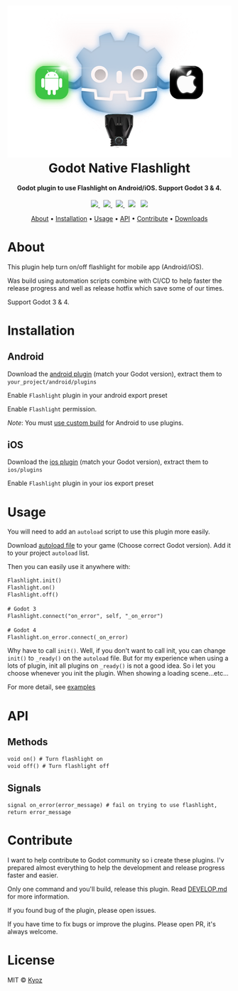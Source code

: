 <h1 align="center">
  <br>
  <img src="./icon.png" alt="Godot Native Flashlight" width=512>
  <br>
  Godot Native Flashlight
  <br>
</h1>

<h4 align="center">Godot plugin to use Flashlight on Android/iOS. Support Godot 3 & 4</a>.</h4>

<p align="center">
  <a href="https://github.com/kyoz/godot-flashlight/releases">
    <img src="https://img.shields.io/github/v/tag/kyoz/godot-flashlight?label=Version&style=flat-square">
  </a>
  <span>&nbsp</span>
  <a href="https://github.com/kyoz/godot-flashlight/actions">
    <img src="https://img.shields.io/github/actions/workflow/status/kyoz/godot-flashlight/release.yml?label=Build&style=flat-square&color=00ad06">
  </a>
  <span>&nbsp</span>
  <a href="https://github.com/kyoz/godot-flashlight/releases">
    <img src="https://img.shields.io/github/downloads/kyoz/godot-flashlight/total?style=flat-square&label=Downloads&color=de3f00">
  </a>
  <span>&nbsp</span>
  <img src="https://img.shields.io/github/stars/kyoz/godot-flashlight?style=flat-square&color=c99e00">
  <span>&nbsp</span>
  <img src="https://img.shields.io/github/license/kyoz/godot-flashlight?style=flat-square&color=fc7b03">
</p>

<p align="center">
  <a href="#about">About</a> •
  <a href="#installation">Installation</a> •
  <a href="#usage">Usage</a> •
  <a href="#api">API</a> •
  <a href="#contribute">Contribute</a> •
  <a href="https://github.com/kyoz/godot-flashlight/releases">Downloads</a> 
</p>

# About

This plugin help turn on/off flashlight for mobile app (Android/iOS).

Was build using automation scripts combine with CI/CD to help faster the release progress and well as release hotfix which save some of our times.

Support Godot 3 & 4.

# Installation

## Android

Download the [android plugin](https://github.com/kyoz/godot-flashlight/releases) (match your Godot version), extract them to `your_project/android/plugins`

Enable `Flashlight` plugin in your android export preset

Enable `Flashlight` permission.

*Note*: You must [use custom build](https://docs.godotengine.org/en/stable/tutorials/export/android_custom_build.html) for Android to use plugins.

## iOS

Download the [ios plugin](https://github.com/kyoz/godot-flashlight/releases) (match your Godot version), extract them to `ios/plugins`

Enable `Flashlight` plugin in your ios export preset

# Usage

You will need to add an `autoload` script to use this plugin more easily.

Download [autoload file](./autoload) to your game (Choose correct Godot version). Add it to your project `autoload` list.

Then you can easily use it anywhere with:

```gdscript
Flashlight.init()
Flashlight.on()
Flashlight.off()

# Godot 3
Flashlight.connect("on_error", self, "_on_error")

# Godot 4
Flashlight.on_error.connect(_on_error)
```

Why have to call `init()`. Well, if you don't want to call init, you can change `init()` to `_ready()` on the `autoload` file. But for my experience when using a lots of plugin, init all plugins on `_ready()` is not a good idea. So i let you choose whenever you init the plugin. When showing a loading scene...etc...

For more detail, see [examples](./example/)

# API

## Methods

```gdscript
void on() # Turn flashlight on
void off() # Turn flashlight off
```

## Signals

```gdscript
signal on_error(error_message) # fail on trying to use flashlight, return error_message
```

# Contribute

I want to help contribute to Godot community so i create these plugins. I'v prepared almost everything to help the development and release progress faster and easier.

Only one command and you'll build, release this plugin. Read [DEVELOP.md](./DEVELOP.md) for more information.

If you found bug of the plugin, please open issues.

If you have time to fix bugs or improve the plugins. Please open PR, it's always welcome.

# License

MIT © [Kyoz](mailto:banminkyoz@gmail.com)